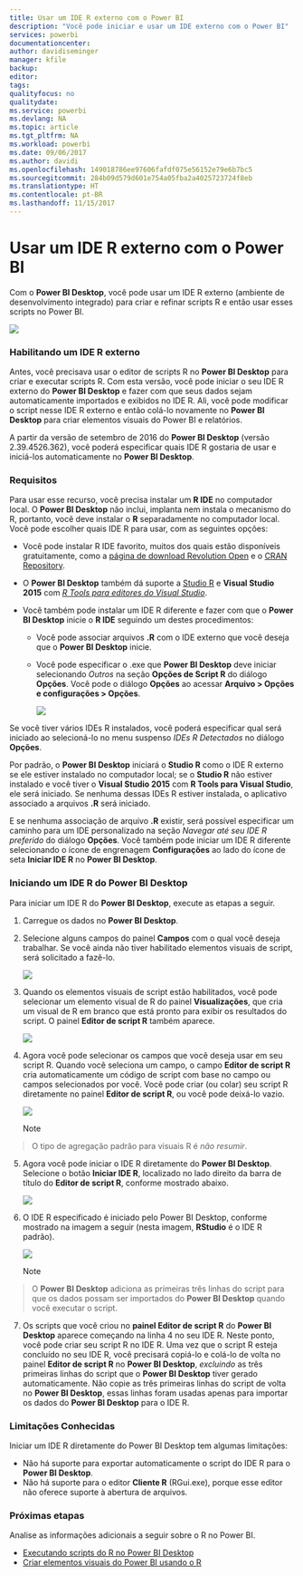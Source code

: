 ```yaml
---
title: Usar um IDE R externo com o Power BI
description: "Você pode iniciar e usar um IDE externo com o Power BI"
services: powerbi
documentationcenter: 
author: davidiseminger
manager: kfile
backup: 
editor: 
tags: 
qualityfocus: no
qualitydate: 
ms.service: powerbi
ms.devlang: NA
ms.topic: article
ms.tgt_pltfrm: NA
ms.workload: powerbi
ms.date: 09/06/2017
ms.author: davidi
ms.openlocfilehash: 149018786ee97606fafdf075e56152e79e6b7bc5
ms.sourcegitcommit: 284b09d579d601e754a05fba2a4025723724f8eb
ms.translationtype: HT
ms.contentlocale: pt-BR
ms.lasthandoff: 11/15/2017
---
```

# <a name="use-an-external-r-ide-with-power-bi"></a>Usar um IDE R externo com o Power BI
Com o **Power BI Desktop**, você pode usar um IDE R externo (ambiente de desenvolvimento integrado) para criar e refinar scripts R e então usar esses scripts no Power BI.

![](media/desktop-r-ide/r-ide_1a.png)

### <a name="enabling-an-external-r-ide"></a>Habilitando um IDE R externo
Antes, você precisava usar o editor de scripts R no **Power BI Desktop** para criar e executar scripts R. Com esta versão, você pode iniciar o seu IDE R externo do **Power BI Desktop** e fazer com que seus dados sejam automaticamente importados e exibidos no IDE R. Ali, você pode modificar o script nesse IDE R externo e então colá-lo novamente no **Power BI Desktop** para criar elementos visuais do Power BI e relatórios.

A partir da versão de setembro de 2016 do **Power BI Desktop** (versão 2.39.4526.362), você poderá especificar quais IDE R gostaria de usar e iniciá-los automaticamente no **Power BI Desktop**.

### <a name="requirements"></a>Requisitos
Para usar esse recurso, você precisa instalar um **R IDE** no computador local. O **Power BI Desktop** não inclui, implanta nem instala o mecanismo do R, portanto, você deve instalar o **R** separadamente no computador local. Você pode escolher quais IDE R para usar, com as seguintes opções:

* Você pode instalar R IDE favorito, muitos dos quais estão disponíveis gratuitamente, como a [página de download Revolution Open](https://mran.revolutionanalytics.com/download/) e o [CRAN Repository](https://cran.r-project.org/bin/windows/base/).
* O **Power BI Desktop** também dá suporte a [Studio R](https://www.rstudio.com/) e **Visual Studio 2015** com [*R Tools para editores do Visual Studio*](https://beta.visualstudio.com/vs/rtvs/).
* Você também pode instalar um IDE R diferente e fazer com que o **Power BI Desktop** inicie o **R IDE** seguindo um destes procedimentos:
  
  * Você pode associar arquivos **.R** com o IDE externo que você deseja que o **Power BI Desktop** inicie.
  * Você pode especificar o .exe que **Power BI Desktop** deve iniciar selecionando *Outros* na seção **Opções de Script R** do diálogo **Opções**. Você pode o diálogo **Opções** ao acessar **Arquivo > Opções e configurações > Opções**.
    
    ![](media/desktop-r-ide/r-ide_1b.png)

Se você tiver vários IDEs R instalados, você poderá especificar qual será iniciado ao selecioná-lo no menu suspenso *IDEs R Detectados* no diálogo **Opções**.

Por padrão, o **Power BI Desktop** iniciará o **Studio R** como o IDE R externo se ele estiver instalado no computador local; se o **Studio R** não estiver instalado e você tiver o **Visual Studio 2015** com **R Tools para Visual Studio**, ele será iniciado. Se nenhuma dessas IDEs R estiver instalada, o aplicativo associado a arquivos **.R** será iniciado.

E se nenhuma associação de arquivo **.R** existir, será possível especificar um caminho para um IDE personalizado na seção *Navegar até seu IDE R preferido* do diálogo **Opções**. Você também pode iniciar um IDE R diferente selecionando o ícone de engrenagem **Configurações** ao lado do ícone de seta **Iniciar IDE R** no **Power BI Desktop**.

### <a name="launching-an-r-ide-from-power-bi-desktop"></a>Iniciando um IDE R do Power BI Desktop
Para iniciar um IDE R do **Power BI Desktop**, execute as etapas a seguir.

1. Carregue os dados no **Power BI Desktop**.
2. Selecione alguns campos do painel **Campos** com o qual você deseja trabalhar. Se você ainda não tiver habilitado elementos visuais de script, será solicitado a fazê-lo.
   
   ![](media/desktop-r-ide/r-ide_3.png)
3. Quando os elementos visuais de script estão habilitados, você pode selecionar um elemento visual de R do painel **Visualizações**, que cria um visual de R em branco que está pronto para exibir os resultados do script. O painel **Editor de script R** também aparece.
   
   ![](media/desktop-r-ide/r-ide_4.png)
4. Agora você pode selecionar os campos que você deseja usar em seu script R. Quando você seleciona um campo, o campo **Editor de script R** cria automaticamente um código de script com base no campo ou campos selecionados por você. Você pode criar (ou colar) seu script R diretamente no painel **Editor de script R**, ou você pode deixá-lo vazio.
   
   ![](media/desktop-r-ide/r-ide_5.png)
   
   > [!NOTE]
> O tipo de agregação padrão para visuais R é *não resumir*.
   > 
   > 
5. Agora você pode iniciar o IDE R diretamente do **Power BI Desktop**. Selecione o botão **Iniciar IDE R**, localizado no lado direito da barra de título do **Editor de script R**, conforme mostrado abaixo.
   
   ![](media/desktop-r-ide/r-ide_6.png)
6. O IDE R especificado é iniciado pelo Power BI Desktop, conforme mostrado na imagem a seguir (nesta imagem, **RStudio** é o IDE R padrão).
   
   ![](media/desktop-r-ide/r-ide_7.png)
   
   > [!NOTE]
> O **Power BI Desktop** adiciona as primeiras três linhas do script para que os dados possam ser importados do **Power BI Desktop** quando você executar o script.
   > 
   > 
7. Os scripts que você criou no **painel Editor de script R** do **Power BI Desktop** aparece começando na linha 4 no seu IDE R. Neste ponto, você pode criar seu script R no IDE R. Uma vez que o script R esteja concluído no seu IDE R, você precisará copiá-lo e colá-lo de volta no painel **Editor de script R** no **Power BI Desktop**, *excluindo* as três primeiras linhas do script que o **Power BI Desktop** tiver gerado automaticamente. Não copie as três primeiras linhas do script de volta no **Power BI Desktop**, essas linhas foram usadas apenas para importar os dados do **Power BI Desktop** para o IDE R.

### <a name="known-limitations"></a>Limitações Conhecidas
Iniciar um IDE R diretamente do Power BI Desktop tem algumas limitações:

* Não há suporte para exportar automaticamente o script do IDE R para o **Power BI Desktop**.
* Não há suporte para o editor **Cliente R** (RGui.exe), porque esse editor não oferece suporte à abertura de arquivos.

### <a name="next-steps"></a>Próximas etapas
Analise as informações adicionais a seguir sobre o R no Power BI.

* [Executando scripts do R no Power BI Desktop](desktop-r-scripts.md)
* [Criar elementos visuais do Power BI usando o R](desktop-r-visuals.md)

